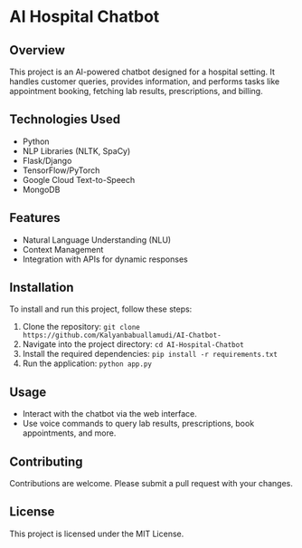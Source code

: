 # AI Hospital Chatbot

## Overview
This project is an AI-powered chatbot designed for a hospital setting. It handles customer queries, provides information, and performs tasks like appointment booking, fetching lab results, prescriptions, and billing.

## Technologies Used
- Python
- NLP Libraries (NLTK, SpaCy)
- Flask/Django
- TensorFlow/PyTorch
- Google Cloud Text-to-Speech
- MongoDB

## Features
- Natural Language Understanding (NLU)
- Context Management
- Integration with APIs for dynamic responses

## Installation
To install and run this project, follow these steps:
1. Clone the repository: `git clone https://github.com/Kalyanbabuallamudi/AI-Chatbot-`
2. Navigate into the project directory: `cd AI-Hospital-Chatbot`
3. Install the required dependencies: `pip install -r requirements.txt`
4. Run the application: `python app.py`

## Usage
- Interact with the chatbot via the web interface.
- Use voice commands to query lab results, prescriptions, book appointments, and more.

## Contributing
Contributions are welcome. Please submit a pull request with your changes.

## License
This project is licensed under the MIT License.
